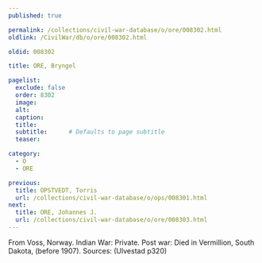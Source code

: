```yaml
---
published: true

permalink: /collections/civil-war-database/o/ore/008302.html
oldlink: /CivilWar/db/o/ore/008302.html

oldid: 008302

title: ORE, Bryngel

pagelist:
  exclude: false
  order: 8302
  image: 
  alt:
  caption:
  title:
  subtitle:      # Defaults to page subtitle
  teaser:

category: 
  - O 
  - ORE

previous:
  title: OPSTVEDT, Torris
  url: /collections/civil-war-database/o/ops/008301.html  
next:
  title: ORE, Johannes J.
  url: /collections/civil-war-database/o/ore/008303.html   
---
```

From Voss, Norway. Indian War: Private. Post war: Died in Vermillion, South Dakota, (before 1907). Sources: (Ulvestad p320)